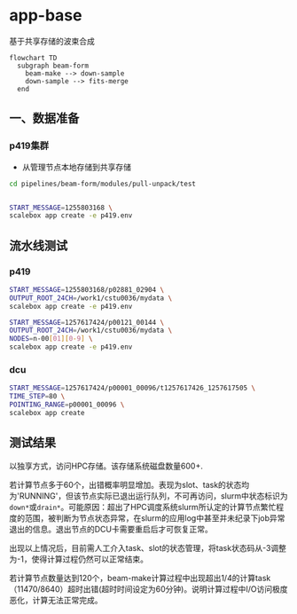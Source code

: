 # app-base

基于共享存储的波束合成


```mermaid
flowchart TD
  subgraph beam-form
    beam-make --> down-sample
    down-sample --> fits-merge
  end
```

## 一、数据准备

### p419集群

- 从管理节点本地存储到共享存储

```sh
cd pipelines/beam-form/modules/pull-unpack/test


START_MESSAGE=1255803168 \
scalebox app create -e p419.env

```

## 流水线测试

### p419
```sh
START_MESSAGE=1255803168/p02881_02904 \
OUTPUT_ROOT_24CH=/work1/cstu0036/mydata \
scalebox app create -e p419.env

```

```sh
START_MESSAGE=1257617424/p00121_00144 \
OUTPUT_ROOT_24CH=/work1/cstu0036/mydata \
NODES=n-00[01][0-9] \
scalebox app create -e p419.env

```

### dcu

```sh
START_MESSAGE=1257617424/p00001_00096/t1257617426_1257617505 \
TIME_STEP=80 \
POINTING_RANGE=p00001_00096 \
scalebox app create
```


## 测试结果

以独享方式，访问HPC存储。该存储系统磁盘数量600+.

若计算节点多于60个，出错概率明显增加。表现为slot、task的状态均为'RUNNING'，但该节点实际已退出运行队列，不可再访问，slurm中状态标识为```down*```或```drain*```。可能原因：超出了HPC调度系统slurm所认定的计算节点繁忙程度的范围，被判断为节点状态异常，在slurm的应用log中甚至并未纪录下job异常退出的信息。退出节点的DCU卡需要重启后才可恢复正常。

出现以上情况后，目前需人工介入task、slot的状态管理，将task状态码从-3调整为-1，使得计算过程仍然可以正常结束。

若计算节点数量达到120个，beam-make计算过程中出现超出1/4的计算task（11470/8640）超时出错(超时时间设定为60分钟)。说明计算过程中I/O访问极度恶化，计算无法正常完成。




